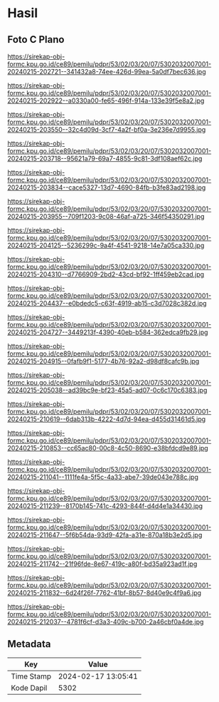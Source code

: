 # Hasil

## Foto C Plano

https://sirekap-obj-formc.kpu.go.id/ce89/pemilu/pdpr/53/02/03/20/07/5302032007001-20240215-202721--341432a8-74ee-426d-99ea-5a0df7bec636.jpg

https://sirekap-obj-formc.kpu.go.id/ce89/pemilu/pdpr/53/02/03/20/07/5302032007001-20240215-202922--a0330a00-fe65-496f-914a-133e39f5e8a2.jpg

https://sirekap-obj-formc.kpu.go.id/ce89/pemilu/pdpr/53/02/03/20/07/5302032007001-20240215-203550--32c4d09d-3cf7-4a2f-bf0a-3e236e7d9955.jpg

https://sirekap-obj-formc.kpu.go.id/ce89/pemilu/pdpr/53/02/03/20/07/5302032007001-20240215-203718--95621a79-69a7-4855-9c81-3df108aef62c.jpg

https://sirekap-obj-formc.kpu.go.id/ce89/pemilu/pdpr/53/02/03/20/07/5302032007001-20240215-203834--cace5327-13d7-4690-84fb-b3fe83ad2198.jpg

https://sirekap-obj-formc.kpu.go.id/ce89/pemilu/pdpr/53/02/03/20/07/5302032007001-20240215-203955--709f1203-9c08-46af-a725-346f54350291.jpg

https://sirekap-obj-formc.kpu.go.id/ce89/pemilu/pdpr/53/02/03/20/07/5302032007001-20240215-204125--5236299c-9a4f-4541-9218-14e7a05ca330.jpg

https://sirekap-obj-formc.kpu.go.id/ce89/pemilu/pdpr/53/02/03/20/07/5302032007001-20240215-204310--d7766909-2bd2-43cd-bf92-1ff459eb2cad.jpg

https://sirekap-obj-formc.kpu.go.id/ce89/pemilu/pdpr/53/02/03/20/07/5302032007001-20240215-204437--e0bdedc5-c63f-4919-ab15-c3d7028c382d.jpg

https://sirekap-obj-formc.kpu.go.id/ce89/pemilu/pdpr/53/02/03/20/07/5302032007001-20240215-204727--3449213f-4390-40eb-b584-362edca9fb29.jpg

https://sirekap-obj-formc.kpu.go.id/ce89/pemilu/pdpr/53/02/03/20/07/5302032007001-20240215-204915--0fafb9f1-5177-4b76-92a2-d98df8cafc9b.jpg

https://sirekap-obj-formc.kpu.go.id/ce89/pemilu/pdpr/53/02/03/20/07/5302032007001-20240215-205038--ad39bc9e-bf23-45a5-ad07-0c6c170c6383.jpg

https://sirekap-obj-formc.kpu.go.id/ce89/pemilu/pdpr/53/02/03/20/07/5302032007001-20240215-210619--6dab313b-4222-4d7d-94ea-d455d31461d5.jpg

https://sirekap-obj-formc.kpu.go.id/ce89/pemilu/pdpr/53/02/03/20/07/5302032007001-20240215-210853--cc65ac80-00c8-4c50-8690-e38bfdcd9e89.jpg

https://sirekap-obj-formc.kpu.go.id/ce89/pemilu/pdpr/53/02/03/20/07/5302032007001-20240215-211041--1111fe4a-5f5c-4a33-abe7-39de043e788c.jpg

https://sirekap-obj-formc.kpu.go.id/ce89/pemilu/pdpr/53/02/03/20/07/5302032007001-20240215-211239--8170b145-741c-4293-844f-d4d4e1a34430.jpg

https://sirekap-obj-formc.kpu.go.id/ce89/pemilu/pdpr/53/02/03/20/07/5302032007001-20240215-211647--5f6b54da-93d9-42fa-a31e-870a18b3e2d5.jpg

https://sirekap-obj-formc.kpu.go.id/ce89/pemilu/pdpr/53/02/03/20/07/5302032007001-20240215-211742--21f96fde-8e67-419c-a80f-bd35a923ad1f.jpg

https://sirekap-obj-formc.kpu.go.id/ce89/pemilu/pdpr/53/02/03/20/07/5302032007001-20240215-211832--6d24f26f-7762-41bf-8b57-8d40e9c4f9a6.jpg

https://sirekap-obj-formc.kpu.go.id/ce89/pemilu/pdpr/53/02/03/20/07/5302032007001-20240215-212037--4781f6cf-d3a3-409c-b700-2a46cbf0a4de.jpg


## Metadata

| Key        | Value               |
| ---------- | ------------------- |
| Time Stamp | 2024-02-17 13:05:41 |
| Kode Dapil | 5302                |



